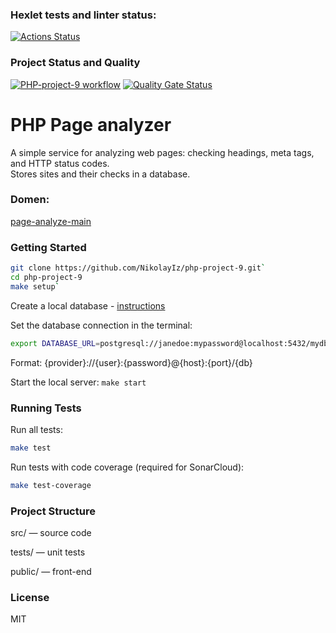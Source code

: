### Hexlet tests and linter status:
[![Actions Status](https://github.com/NikolayIz/php-project-9/actions/workflows/hexlet-check.yml/badge.svg)](https://github.com/NikolayIz/php-project-9/actions)
### Project Status and Quality
[![PHP-project-9 workflow](https://github.com/NikolayIz/php-project-9/actions/workflows/main.yml/badge.svg)](https://github.com/NikolayIz/php-project-9/actions/workflows/main.yml)
[![Quality Gate Status](https://sonarcloud.io/api/project_badges/measure?project=NikolayIz_php-project-9&metric=alert_status)](https://sonarcloud.io/summary/new_code?id=NikolayIz_php-project-9)

# PHP Page analyzer
A simple service for analyzing web pages: checking headings, meta tags, and HTTP status codes.  
Stores sites and their checks in a database.

### Domen:
[page-analyze-main](https://php-project-9-mq68.onrender.com/)

### Getting Started
```bash
git clone https://github.com/NikolayIz/php-project-9.git`
cd php-project-9
make setup`
```
Create a local database - [instructions](https://github.com/Hexlet/ru-instructions/blob/main/postgresql.md)

Set the database connection in the terminal:

```bash
export DATABASE_URL=postgresql://janedoe:mypassword@localhost:5432/mydb
```
Format: {provider}://{user}:{password}@{host}:{port}/{db}

Start the local server:
`make start`

### Running Tests
Run all tests:
```bash
make test
```
Run tests with code coverage (required for SonarCloud):
```bash
make test-coverage
```

### Project Structure
src/ — source code

tests/ — unit tests

public/ — front-end

### License
MIT